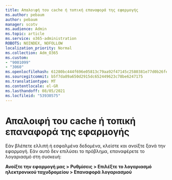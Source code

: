 ```yaml
---
title: Απαλοιφή του cache ή τοπική επαναφορά της εφαρμογής
ms.author: pebaum
author: pebaum
manager: scotv
ms.audience: Admin
ms.topic: article
ms.service: o365-administration
ROBOTS: NOINDEX, NOFOLLOW
localization_priority: Normal
ms.collection: Adm_O365
ms.custom:
- "9001099"
- "3060"
ms.openlocfilehash: 61280bc444f696e05813c79aa92f47145c2580381e77d0b26fe6fdca527647a6
ms.sourcegitcommit: b5f7da89a650d2915dc652449623c78be6247175
ms.translationtype: MT
ms.contentlocale: el-GR
ms.lasthandoff: 08/05/2021
ms.locfileid: "53930575"
---
```

# <a name="clear-the-cache-or-locally-reset-the-app"></a>Απαλοιφή του cache ή τοπική επαναφορά της εφαρμογής

Εάν βλέπετε ελλιπή ή εσφαλμένα δεδομένα, κλείστε και ανοίξτε ξανά την εφαρμογή.  Εάν αυτό δεν επιλύσει το πρόβλημα, επαναφέρετε το λογαριασμό στη συσκευή: 

**Ανοίξτε την εφαρμογή μας > Ρυθμίσεις > Επιλέξτε το λογαριασμό ηλεκτρονικού ταχυδρομείου > Επαναφορά λογαριασμού**